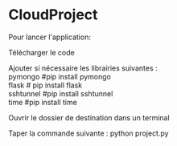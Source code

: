 # CloudProject
  
Pour lancer l'application:  

Télécharger le code  

Ajouter si nécessaire les librairies suivantes :  
pymongo #pip install pymongo  
flask # pip install flask  
sshtunnel #pip install sshtunnel  
time  #pip install time  

Ouvrir le dossier de destination dans un terminal  

Taper la commande suivante : python project.py  
